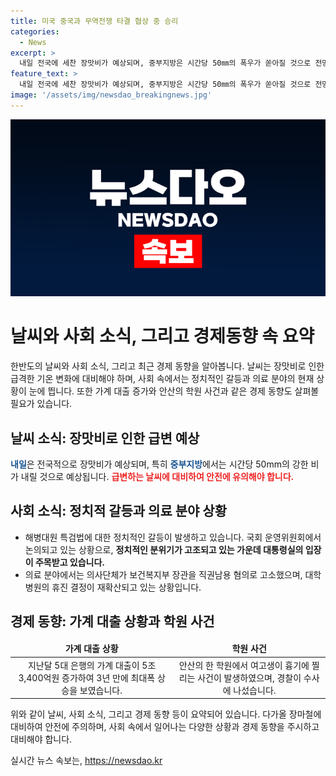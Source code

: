 ```yaml
---
title: 미국 중국과 무역전쟁 타결 협상 중 승리
categories:
  - News
excerpt: >
  내일 전국에 세찬 장맛비가 예상되며, 중부지방은 시간당 50㎜의 폭우가 쏟아질 것으로 전망됩니다. 더불어민주당은 해병대원 특검법을 두고 날 선 공방이 벌어졌으며, 의사단체는 보건복지부 장관을 직권남용 혐의로 고소했습니다. 가계 대출은 5조 3,400억원 증가하여 3년 만에 최대폭 상승하였고, 안산의 한 학원에서 여고생이 흉기에 찔렸으며, 수사가 진행 중입니다.
feature_text: >
  내일 전국에 세찬 장맛비가 예상되며, 중부지방은 시간당 50㎜의 폭우가 쏟아질 것으로 전망됩니다. 더불어민주당은 해병대원 특검법을 두고 날 선 공방이 벌어졌으며, 의사단체는 보건복지부 장관을 직권남용 혐의로 고소했습니다. 가계 대출은 5조 3,400억원 증가하여 3년 만에 최대폭 상승하였고, 안산의 한 학원에서 여고생이 흉기에 찔렸으며, 수사가 진행 중입니다.
image: '/assets/img/newsdao_breakingnews.jpg'
---
```


<p><img src="/assets/img/newsdao_breakingnews.jpg" alt="flaretime 속보" /></p>

<h1>날씨와 사회 소식, 그리고 경제동향 속 요약</h1>

<p data-ke-size="size16">한반도의 날씨와 사회 소식, 그리고 최근 경제 동향을 알아봅니다. 날씨는 장맛비로 인한 급격한 기온 변화에 대비해야 하며, 사회 속에서는 정치적인 갈등과 의료 분야의 현재 상황이 눈에 띕니다. 또한 가계 대출 증가와 안산의 학원 사건과 같은 경제 동향도 살펴볼 필요가 있습니다.</p>

<h2 data-ke-size="size26">날씨 소식: 장맛비로 인한 급변 예상</h2>

<p><b><span style="color: #1a5490;">내일</span></b>은 전국적으로 장맛비가 예상되며, 특히 <b><span style="color: #1a5490;">중부지방</span></b>에서는 시간당 50mm의 강한 비가 내릴 것으로 예상됩니다. <b><span style="color: #ee2323;">급변하는 날씨에 대비하여 안전에 유의해야 합니다.</span></b></p>

<h2 data-ke-size="size26">사회 소식: 정치적 갈등과 의료 분야 상황</h2>

<ul>
<li>해병대원 특검법에 대한 정치적인 갈등이 발생하고 있습니다. 국회 운영위원회에서 논의되고 있는 상황으로, <b>정치적인 분위기가 고조되고 있는 가운데 대통령실의 입장이 주목받고 있습니다.</b></li>
<li>의료 분야에서는 의사단체가 보건복지부 장관을 직권남용 혐의로 고소했으며, 대학병원의 휴진 결정이 재확산되고 있는 상황입니다.</li>
</ul>

<h2 data-ke-size="size26">경제 동향: 가계 대출 상황과 학원 사건</h2>

<table>
<thead>
<tr>
<td style="text-align: center; height: 17px;"><b>가계 대출 상황</b></td>
<td style="text-align: center; height: 17px;"><b>학원 사건</b></td>
</tr>
</thead>
<tbody>
<tr>
<td style="text-align: center; height: 17px;">지난달 5대 은행의 가계 대출이 5조 3,400억원 증가하여 3년 만에 최대폭 상승을 보였습니다.</td>
<td style="text-align: center; height: 17px;">안산의 한 학원에서 여고생이 흉기에 찔리는 사건이 발생하였으며, 경찰이 수사에 나섰습니다.</td>
</tr>
</tbody>
</table>

<p data-ke-size="size16">위와 같이 날씨, 사회 소식, 그리고 경제 동향 등이 요약되어 있습니다. 다가올 장마철에 대비하여 안전에 주의하며, 사회 속에서 일어나는 다양한 상황과 경제 동향을 주시하고 대비해야 합니다.</p>
실시간 뉴스 속보는, <a href="https://newsdao.kr" rel="dofollow">https://newsdao.kr</a>


